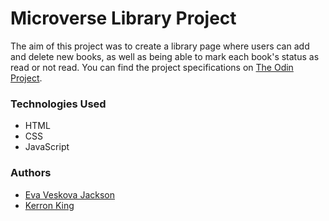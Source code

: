 # Microverse Library Project

The aim of this project was to create a library page where users can add and delete new books, as well as being able to mark each book's status as read or not read. You can find the project specifications on [The Odin Project](https://www.theodinproject.com/courses/javascript/lessons/library).

### Technologies Used
* HTML
* CSS
* JavaScript

### Authors
* [Eva Veskova Jackson](https://github.com/evaveskova)
* [Kerron King](https://github.com/KerronKing )
